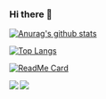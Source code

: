### Hi there 👋

[![Anurag's github stats](https://github-readme-stats.vercel.app/api?username=ZainCheung&show_icons=true&theme=radical)](https://github.com/anuraghazra/github-readme-stats)

[![Top Langs](https://github-readme-stats.vercel.app/api/top-langs/?username=ZainCheung&hide=HTML)](https://github.com/anuraghazra/github-readme-stats)

[![ReadMe Card](https://github-readme-stats.vercel.app/api/pin/?username=ZainCheung&repo=helper-618)](https://github.com/ZainCheung/helper-618)

<a href="https://github.com/ZainCheung/helper-618">
  <img align="left" src="https://github-readme-stats.vercel.app/api/pin/?username=ZainCheung&repo=helper-618" />
</a>
<a href="https://github.com/ZainCheung/netease-cloud">
  <img align="left" src="https://github-readme-stats.vercel.app/api/pin/?username=ZainCheung&repo=netease-cloud" />
</a>

<!--
**ZainCheung/ZainCheung** is a ✨ _special_ ✨ repository because its `README.md` (this file) appears on your GitHub profile.

Here are some ideas to get you started:

- 🔭 I’m currently working on ...
- 🌱 I’m currently learning ...
- 👯 I’m looking to collaborate on ...
- 🤔 I’m looking for help with ...
- 💬 Ask me about ...
- 📫 How to reach me: ...
- 😄 Pronouns: ...
- ⚡ Fun fact: ...
-->
